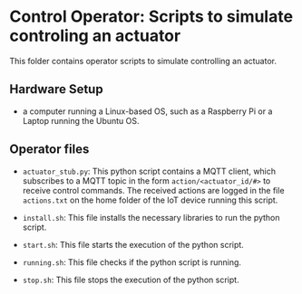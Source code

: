 # Control Operator: Scripts to simulate controling an actuator

This folder contains operator scripts to simulate controlling an actuator. 

## Hardware Setup 

- a computer running a Linux-based OS, such as a Raspberry Pi or a Laptop running the Ubuntu OS.

## Operator files 

- `actuator_stub.py`: This python script contains a MQTT client, which subscribes to a MQTT topic in the form `action/<actuator_id/#>` to receive control commands. The received actions are logged in the file `actions.txt` on the home folder of the IoT device running this script. 
 
- `install.sh`: This file installs the necessary libraries to run the python script.
 
- `start.sh`: This file starts the execution of the python script.
 
- `running.sh`: This file checks if the python script is running.
  
- `stop.sh`: This file stops the execution of the python script.